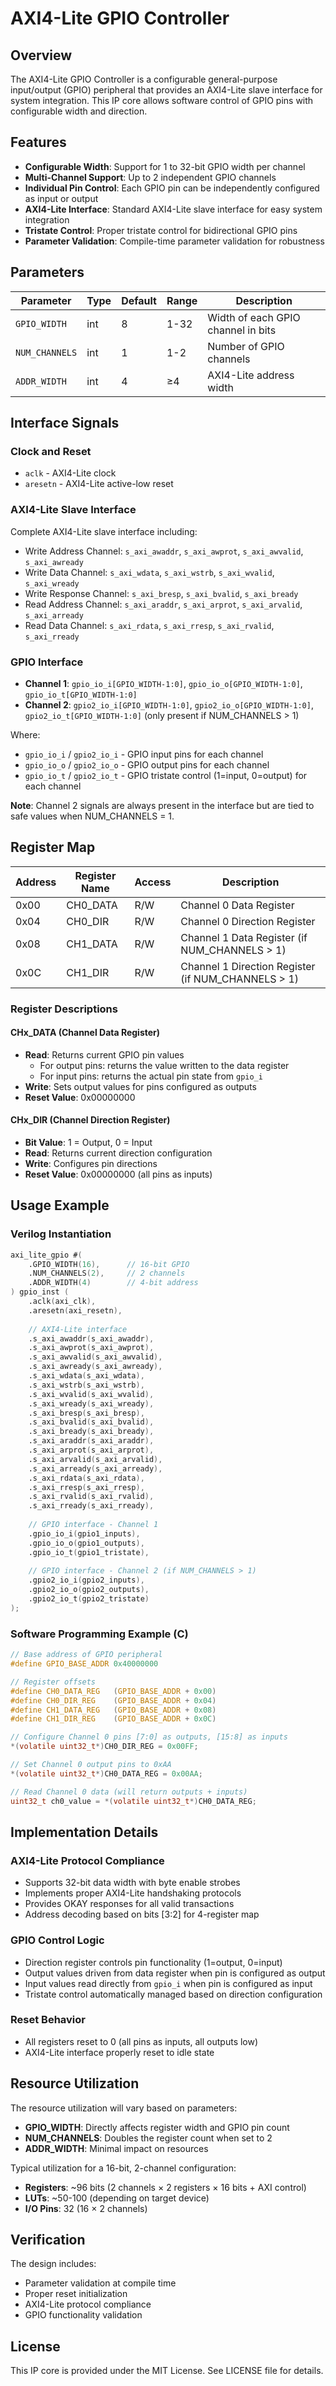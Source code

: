 # AXI4-Lite GPIO Controller

## Overview

The AXI4-Lite GPIO Controller is a configurable general-purpose input/output (GPIO) peripheral that provides an AXI4-Lite slave interface for system integration. This IP core allows software control of GPIO pins with configurable width and direction.

## Features

- **Configurable Width**: Support for 1 to 32-bit GPIO width per channel
- **Multi-Channel Support**: Up to 2 independent GPIO channels
- **Individual Pin Control**: Each GPIO pin can be independently configured as input or output
- **AXI4-Lite Interface**: Standard AXI4-Lite slave interface for easy system integration
- **Tristate Control**: Proper tristate control for bidirectional GPIO pins
- **Parameter Validation**: Compile-time parameter validation for robustness

## Parameters

| Parameter | Type | Default | Range | Description |
|-----------|------|---------|-------|-------------|
| `GPIO_WIDTH` | int | 8 | 1-32 | Width of each GPIO channel in bits |
| `NUM_CHANNELS` | int | 1 | 1-2 | Number of GPIO channels |
| `ADDR_WIDTH` | int | 4 | ≥4 | AXI4-Lite address width |

## Interface Signals

### Clock and Reset
- `aclk` - AXI4-Lite clock
- `aresetn` - AXI4-Lite active-low reset

### AXI4-Lite Slave Interface
Complete AXI4-Lite slave interface including:
- Write Address Channel: `s_axi_awaddr`, `s_axi_awprot`, `s_axi_awvalid`, `s_axi_awready`
- Write Data Channel: `s_axi_wdata`, `s_axi_wstrb`, `s_axi_wvalid`, `s_axi_wready`
- Write Response Channel: `s_axi_bresp`, `s_axi_bvalid`, `s_axi_bready`
- Read Address Channel: `s_axi_araddr`, `s_axi_arprot`, `s_axi_arvalid`, `s_axi_arready`
- Read Data Channel: `s_axi_rdata`, `s_axi_rresp`, `s_axi_rvalid`, `s_axi_rready`

### GPIO Interface
- **Channel 1**: `gpio_io_i[GPIO_WIDTH-1:0]`, `gpio_io_o[GPIO_WIDTH-1:0]`, `gpio_io_t[GPIO_WIDTH-1:0]`
- **Channel 2**: `gpio2_io_i[GPIO_WIDTH-1:0]`, `gpio2_io_o[GPIO_WIDTH-1:0]`, `gpio2_io_t[GPIO_WIDTH-1:0]` (only present if NUM_CHANNELS > 1)

Where:
- `gpio_io_i` / `gpio2_io_i` - GPIO input pins for each channel
- `gpio_io_o` / `gpio2_io_o` - GPIO output pins for each channel
- `gpio_io_t` / `gpio2_io_t` - GPIO tristate control (1=input, 0=output) for each channel

**Note**: Channel 2 signals are always present in the interface but are tied to safe values when NUM_CHANNELS = 1.

## Register Map

| Address | Register Name | Access | Description |
|---------|---------------|--------|-------------|
| 0x00 | CH0_DATA | R/W | Channel 0 Data Register |
| 0x04 | CH0_DIR | R/W | Channel 0 Direction Register |
| 0x08 | CH1_DATA | R/W | Channel 1 Data Register (if NUM_CHANNELS > 1) |
| 0x0C | CH1_DIR | R/W | Channel 1 Direction Register (if NUM_CHANNELS > 1) |

### Register Descriptions

#### CHx_DATA (Channel Data Register)
- **Read**: Returns current GPIO pin values
  - For output pins: returns the value written to the data register
  - For input pins: returns the actual pin state from `gpio_i`
- **Write**: Sets output values for pins configured as outputs
- **Reset Value**: 0x00000000

#### CHx_DIR (Channel Direction Register)  
- **Bit Value**: 1 = Output, 0 = Input
- **Read**: Returns current direction configuration
- **Write**: Configures pin directions
- **Reset Value**: 0x00000000 (all pins as inputs)

## Usage Example

### Verilog Instantiation

```verilog
axi_lite_gpio #(
    .GPIO_WIDTH(16),      // 16-bit GPIO
    .NUM_CHANNELS(2),     // 2 channels
    .ADDR_WIDTH(4)        // 4-bit address
) gpio_inst (
    .aclk(axi_clk),
    .aresetn(axi_resetn),
    
    // AXI4-Lite interface
    .s_axi_awaddr(s_axi_awaddr),
    .s_axi_awprot(s_axi_awprot),
    .s_axi_awvalid(s_axi_awvalid),
    .s_axi_awready(s_axi_awready),
    .s_axi_wdata(s_axi_wdata),
    .s_axi_wstrb(s_axi_wstrb),
    .s_axi_wvalid(s_axi_wvalid),
    .s_axi_wready(s_axi_wready),
    .s_axi_bresp(s_axi_bresp),
    .s_axi_bvalid(s_axi_bvalid),
    .s_axi_bready(s_axi_bready),
    .s_axi_araddr(s_axi_araddr),
    .s_axi_arprot(s_axi_arprot),
    .s_axi_arvalid(s_axi_arvalid),
    .s_axi_arready(s_axi_arready),
    .s_axi_rdata(s_axi_rdata),
    .s_axi_rresp(s_axi_rresp),
    .s_axi_rvalid(s_axi_rvalid),
    .s_axi_rready(s_axi_rready),
    
    // GPIO interface - Channel 1
    .gpio_io_i(gpio1_inputs),
    .gpio_io_o(gpio1_outputs),
    .gpio_io_t(gpio1_tristate),
    
    // GPIO interface - Channel 2 (if NUM_CHANNELS > 1)
    .gpio2_io_i(gpio2_inputs),
    .gpio2_io_o(gpio2_outputs),
    .gpio2_io_t(gpio2_tristate)
);
```

### Software Programming Example (C)

```c
// Base address of GPIO peripheral
#define GPIO_BASE_ADDR 0x40000000

// Register offsets
#define CH0_DATA_REG   (GPIO_BASE_ADDR + 0x00)
#define CH0_DIR_REG    (GPIO_BASE_ADDR + 0x04)
#define CH1_DATA_REG   (GPIO_BASE_ADDR + 0x08)
#define CH1_DIR_REG    (GPIO_BASE_ADDR + 0x0C)

// Configure Channel 0 pins [7:0] as outputs, [15:8] as inputs
*(volatile uint32_t*)CH0_DIR_REG = 0x00FF;

// Set Channel 0 output pins to 0xAA
*(volatile uint32_t*)CH0_DATA_REG = 0x00AA;

// Read Channel 0 data (will return outputs + inputs)
uint32_t ch0_value = *(volatile uint32_t*)CH0_DATA_REG;
```

## Implementation Details

### AXI4-Lite Protocol Compliance
- Supports 32-bit data width with byte enable strobes
- Implements proper AXI4-Lite handshaking protocols
- Provides OKAY responses for all valid transactions
- Address decoding based on bits [3:2] for 4-register map

### GPIO Control Logic
- Direction register controls pin functionality (1=output, 0=input)
- Output values driven from data register when pin is configured as output
- Input values read directly from `gpio_i` when pin is configured as input
- Tristate control automatically managed based on direction configuration

### Reset Behavior
- All registers reset to 0 (all pins as inputs, all outputs low)
- AXI4-Lite interface properly reset to idle state

## Resource Utilization

The resource utilization will vary based on parameters:
- **GPIO_WIDTH**: Directly affects register width and GPIO pin count
- **NUM_CHANNELS**: Doubles the register count when set to 2
- **ADDR_WIDTH**: Minimal impact on resources

Typical utilization for a 16-bit, 2-channel configuration:
- **Registers**: ~96 bits (2 channels × 2 registers × 16 bits + AXI control)
- **LUTs**: ~50-100 (depending on target device)
- **I/O Pins**: 32 (16 × 2 channels)

## Verification

The design includes:
- Parameter validation at compile time
- Proper reset initialization
- AXI4-Lite protocol compliance
- GPIO functionality validation

## License

This IP core is provided under the MIT License. See LICENSE file for details.